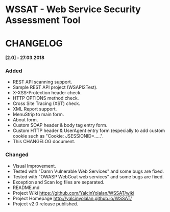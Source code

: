 # WSSAT - Web Service Security Assessment Tool
# CHANGELOG

**[2.0] - 27.03.2018**
### Added
- REST API scanning support.
- Sample REST API project (WSAPI2Test).
- X-XSS-Protection header check.
- HTTP OPTIONS method check.
- Cross Site Tracing (XST) check.
- XML Report support.
- MenuStrip to main form.
- About form.
- Custom SOAP header & body tag entry form.
- Custom HTTP header & UserAgent entry form (especially to add custom cookie such as "Cookie: JSESSIONID=.....".
- This CHANGELOG document.

### Changed
- Visual Improvement.
- Tested with "Damn Vulnerable Web Services" and some bugs are fixed.
- Tested with "OWASP WebGoat web services" and some bugs are fixed.
- Exception and Scan log files are separated.
- README.md
- Project Wiki https://github.com/YalcinYolalan/WSSAT/wiki
- Project Homepage http://yalcinyolalan.github.io/WSSAT/
- Project v2.0 release published.
